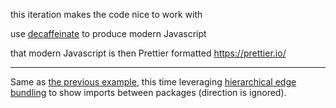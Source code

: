 this iteration makes the code nice to work with

use [decaffeinate](https://decaffeinate-project.org/repl/#?useCS2=true&useJSModules=true&loose=false&evaluate=true&stage=full&code=svg%20%3D%20d3.select%20'svg'%0Awidth%20%3D%20svg.node().getBoundingClientRect().width%0Aheight%20%3D%20svg.node().getBoundingClientRect().height%0A%0A%23%20ZOOM%0Azoomable_layer%20%3D%20svg.append%20'g'%0A%0Azoom%20%3D%20d3.zoom()%0A%20%20.scaleExtent(%5B-Infinity%2CInfinity%5D)%0A%20%20.on%20'zoom'%2C%20()%20-%3E%0A%20%20%20%20zoomable_layer%0A%20%20%20%20%20%20.attrs%0A%20%20%20%20%20%20%20%20transform%3A%20d3.event.transform%0A%0Asvg.call%20zoom%0A%0Avis%20%3D%20zoomable_layer.append%20'g'%0A%20%20.attrs%0A%20%20%20%20transform%3A%20%22translate(%23%7Bwidth%2F2%7D%2C%23%7Bheight%2F2%7D)%22%0A%0A%0A%23%20HIERARCHY%0Astratify%20%3D%20d3.stratify()%0A%20%20.parentId%20(d)%20-%3E%20d.id.substring(0%2C%20d.id.lastIndexOf(%22.%22))%0A%0A%20%20%0A%23%20PACK%0Aw%20%3D%20width%20-%208%0Ah%20%3D%20height%20-%208%0Apack%20%3D%20d3.pack()%0A%20%20.size(%5Bw%2C%20h%5D)%0A%20%20.padding%203%0A%20%20%0A%23%20LINE%0Aline%20%3D%20d3.line()%0A%20%20.curve(d3.curveBundle.beta(1))%0A%20%20.x%20(d)%20-%3E%20d.x%0A%20%20.y%20(d)%20-%3E%20d.y%0A%20%20%0Abubble_layer%20%3D%20vis.append%20'g'%0A%20%20.attrs%0A%20%20%20%20transform%3A%20%22translate(%23%7B-w%2F2%7D%2C%23%7B-h%2F2%7D)%22%0A%20%20%0A%0Ad3.csv%20'flare.csv'%2C%20(data)%20-%3E%0A%20%20d3.csv%20'flare_links.csv'%2C%20(links_data)%20-%3E%0A%20%20%20%20%23%20LAYOUT%0A%20%20%20%20%0A%20%20%20%20%23%20circle%20packing%0A%20%20%20%20root%20%3D%20stratify(data)%0A%20%20%20%20%20%20.sum%20(d)%20-%3E%20d.value%0A%20%20%20%20%20%20.sort%20(a%2C%20b)%20-%3E%20d3.descending%20a.value%2C%20b.value%0A%0A%20%20%20%20pack(root)%0A%0A%20%20%20%20%23%20bundling%0A%20%20%20%20%0A%20%20%20%20%23%20index%20nodes%20%26%20objectify%20links%0A%20%20%20%20index%20%3D%20%7B%7D%0A%20%20%20%20root.eachBefore%20(d)%20-%3E%0A%20%20%20%20%20%20index%5Bd.data.id%5D%20%3D%20d%0A%20%20%20%20%0A%20%20%20%20links_data.forEach%20(d)%20-%3E%0A%20%20%20%20%20%20d.source%20%3D%20index%5Bd.source%5D%0A%20%20%20%20%20%20d.target%20%3D%20index%5Bd.target%5D%0A%20%20%20%20%20%20d.path%20%3D%20d.source.path%20d.target%0A%20%20%20%20%0A%0A%20%20%20%20%23%20bubbles%0A%20%20%20%20bubbles%20%3D%20bubble_layer.selectAll%20'.bubble'%0A%20%20%20%20%20%20.data%20root.descendants()%0A%0A%20%20%20%20enb%20%3D%20bubbles.enter().append%20'circle'%0A%20%20%20%20%20%20.attrs%0A%20%20%20%20%20%20%20%20class%3A%20'bubble'%0A%20%20%20%20%20%20%20%20cx%3A%20(d)%20-%3E%20d.x%0A%20%20%20%20%20%20%20%20cy%3A%20(d)%20-%3E%20d.y%0A%20%20%20%20%20%20%20%20r%3A%20(d)%20-%3E%20d.r%0A%0A%20%20%20%20enb.append%20'title'%0A%20%20%20%20%20%20.text%20(d)%20-%3E%20d.id.substring(d.id.lastIndexOf(%22.%22)%20%2B%201).split(%2F(%3F%3D%5BA-Z%5D%5B%5EA-Z%5D)%2Fg).join('%20')%0A%20%20%20%20%20%20%0A%20%20%20%20%23%20links%0A%20%20%20%20links%20%3D%20bubble_layer.selectAll%20'.link'%0A%20%20%20%20%20%20.data%20links_data%0A%20%20%20%20%20%20%0A%20%20%20%20links.enter().append%20'path'%0A%20%20%20%20%20%20.attrs%0A%20%20%20%20%20%20%20%20class%3A%20'link'%0A%20%20%20%20%20%20%20%20d%3A%20(d)%20-%3E%20line%20d.path%0A%20%20%20%20%20%20%20%20) to produce modern Javascript

that modern Javascript is then Prettier formatted https://prettier.io/

---

Same as [the previous example](http://bl.ocks.org/nitaku/72af4fb979e6689cffb3f7a031d9375f), this time leveraging [hierarchical edge bundling](https://www.win.tue.nl/vis1/home/dholten/papers/bundles_infovis.pdf) to show imports between packages (direction is ignored).